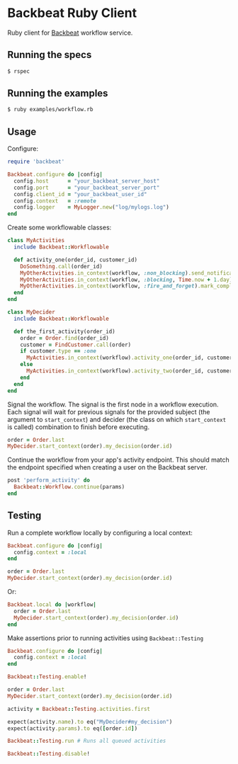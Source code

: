 # Backbeat Ruby Client

Ruby client for [Backbeat](https://github.groupondev.com/backbeat/backbeat_server) workflow service.

## Running the specs

```bash
$ rspec
```

## Running the examples

```bash
$ ruby examples/workflow.rb
```

## Usage

Configure:

```ruby
require 'backbeat'

Backbeat.configure do |config|
  config.host      = "your_backbeat_server_host"
  config.port      = "your_backbeat_server_port"
  config.client_id = "your_backbeat_user_id"
  config.context   = :remote
  config.logger    = MyLogger.new("log/mylogs.log")
end
```

Create some workflowable classes:

```ruby
class MyActivities
  include Backbeat::Workflowable

  def activity_one(order_id, customer_id)
    DoSomething.call(order_id)
    MyOtherActivities.in_context(workflow, :non_blocking).send_notification(customer_id)
    MyOtherActivities.in_context(workflow, :blocking, Time.now + 1.day).complete_order(order_id)
    MyOtherActivities.in_context(workflow, :fire_and_forget).mark_complete(order_id)
  end
end

class MyDecider
  include Backbeat::Workflowable

  def the_first_activity(order_id)
    order = Order.find(order_id)
    customer = FindCustomer.call(order)
    if customer.type == :one
      MyActivities.in_context(workflow).activity_one(order_id, customer.id)
    else
      MyActivities.in_context(workflow).activity_two(order_id, customer.id)
    end
  end
end
```

Signal the workflow. The signal is the first node in a workflow execution.
Each signal will wait for previous signals for the provided
subject (the argument to `start_context`) and decider (the class on which
`start_context` is called) combination to finish before executing.

```ruby
order = Order.last
MyDecider.start_context(order).my_decision(order.id)
```

Continue the workflow from your app's activity endpoint. This should match the endpoint
specified when creating a user on the Backbeat server.

```ruby
post 'perform_activity' do
  Backbeat::Workflow.continue(params)
end
```

## Testing

Run a complete workflow locally by configuring a local context:

```ruby
Backbeat.configure do |config|
  config.context = :local
end

order = Order.last
MyDecider.start_context(order).my_decision(order.id)
```

Or:

```ruby
Backbeat.local do |workflow|
  order = Order.last
  MyDecider.start_context(order).my_decision(order.id)
end
```

Make assertions prior to running activities using `Backbeat::Testing`

```ruby
Backbeat.configure do |config|
  config.context = :local
end

Backbeat::Testing.enable!

order = Order.last
MyDecider.start_context(order).my_decision(order.id)

activity = Backbeat::Testing.activities.first

expect(activity.name).to eq("MyDecider#my_decision")
expect(activity.params).to eq([order.id])

Backbeat::Testing.run # Runs all queued activities

Backbeat::Testing.disable!
```
